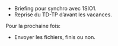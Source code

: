 * Briefing pour synchro avec 1SIO1.
* Reprise du TD-TP d’avant les vacances.

Pour la prochaine fois:

* Envoyer les fichiers, finis ou non.
